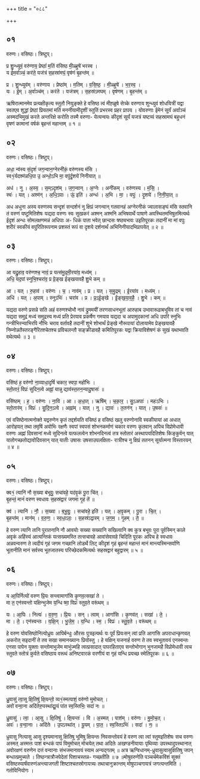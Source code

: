 +++
title = "०८८"

+++


## ०१
वरुणः। वसिष्ठः। त्रिष्टुप्।

प्र शु॒न्ध्युवं॒ वरु॑णाय॒ प्रेष्ठां॑ म॒तिं व॑सिष्ठ मी॒ळ्हुषे॑ भरस्व ।  
य ई॑म॒र्वाञ्चं॒ कर॑ते॒ यज॑त्रं स॒हस्रा॑मघं॒ वृष॑णं बृ॒हन्त॑म् ॥

प्र । शु॒न्ध्युव॑म् । वरु॑णाय । प्रेष्ठा॑म् । म॒तिम् । व॒सि॒ष्ठ॒ । मी॒ळ्हुषे॑ । भ॒र॒स्व॒ ।  
यः । ई॒म् । अ॒र्वाञ्च॑म् । कर॑ते । यज॑त्रम् । स॒हस्र॑ऽमघम् । वृष॑णम् । बृ॒हन्त॑म् ॥

ऋषिरात्मानमेव प्रत्यक्षीकृत्य स्तुतौ नियुङ्क्ते हे वसिष्ठ त्वं मीह्ळुषे सेत्र्के वरुणाय शुन्ध्युवं शोधयित्रीं यद्वा स्वतएव शुद्धां प्रेष्ठां प्रियतमां मतिं मननीयामीदृशीं स्तुतिं प्रभरस्व प्रहर प्रापय । योवरुणाः ईमेनं सूर्यं अर्वाञ्चं अस्मदभिमुखं करते अन्तरिक्षे करोति तस्मै वरुणा- येत्यन्वयः कीदृशं सूर्यं यजत्रं यष्टव्यं सहस्रामघं बहुधनं वृषणं कामानां वर्षकं बृहन्तं महान्तम् ॥ १ ॥

## ०२
वरुणः। वसिष्ठः। त्रिष्टुप्।

अधा॒ न्व॑स्य सं॒दृशं॑ जग॒न्वान॒ग्नेरनी॑कं॒ वरु॑णस्य मंसि ।  
स्व१॒॑र्यदश्म॑न्नधि॒पा उ॒ अन्धो॒ऽभि मा॒ वपु॑र्दृ॒शये॑ निनीयात् ॥

अध॑ । नु । अ॒स्य॒ । स॒म्ऽदृश॑म् । ज॒ग॒न्वान् । अ॒ग्नेः । अनी॑कम् । वरु॑णस्य । मं॒सि॒ ।  
स्वः॑ । यत् । अश्म॑न् । अ॒धि॒ऽपाः । ऊं॒ इति॑ । अन्धः॑ । अ॒भि । मा॒ । वपुः॑ । दृ॒शये॑ । नि॒नी॒या॒त् ॥

अध अधुना अस्य वरुणस्य सन्दृशं सन्दर्शनं नु क्षिप्रं जगन्वान् गतवानहं अग्नेरनीकं ज्वालासङ्घं मंसि स्तवानि तं वरुणं यष्टुमितिशेषः यद्यदा वरुणः स्वः सुखकरं अश्मन् अश्मनि अभिषवार्थे पाषाणे अवस्थितमभिषुतमित्यर्थः ईदृशं अन्धः सोमलक्षणमन्नं अधिपाः अ- धिकं पाता भवेत् छान्दसः षष्ठ्यभावः उइतिपूरकः तदानीं मा मां वपुः शरीरं स्वकीयं वपुरितिरूपनाम प्रशस्तं रूपं वा दृशये दर्शनार्थं अभिनिनीयादभिप्रापयेत् ॥ २ ॥

## ०३
वरुणः। वसिष्ठः। त्रिष्टुप्।

आ यद्रु॒हाव॒ वरु॑णश्च॒ नावं॒ प्र यत्स॑मु॒द्रमी॒रया॑व॒ मध्य॑म् ।  
अधि॒ यद॒पां स्नुभि॒श्चरा॑व॒ प्र प्रे॒ङ्ख ई॑ङ्खयावहै शु॒भे कम् ॥

आ । यत् । रु॒हाव॑ । वरु॑णः । च॒ । नाव॑म् । प्र । यत् । स॒मु॒द्रम् । ई॒रया॑व । मध्य॑म् ।  
अधि॑ । यत् । अ॒पाम् । स्नुऽभिः॑ । चरा॑व । प्र । प्र॒ऽई॒ङ्खे । ई॒ङ्ख॒या॒व॒है॒ । शु॒भे । कम् ॥

यद्यदा वरुणे प्रसन्ने सति अहं वरुणश्चोभौ नावं द्रुममयीं तरणसाधनभूतां आरुहाब उभावारूढाबभूविव तां च नावं यद्यदा समुद्रं मध्यं समुद्रस्य मध्यं प्रति प्रेरयाव प्रकर्षेण गमयाव यद्यदा च अपामुदकानां अधि उपरि स्नुभिः गन्त्रीभिरन्याभिरपि नौभिः चराव वर्तावहै तदानीं शुभे शोभार्थं प्रेङ्खे नौरूपायां दोलायामेव प्रेङ्खयावहै निम्नोन्नतैस्तरङ्गैरितश्चेतश्च प्रविचलन्तौ सङ्क्रीडावहै कमितिपूरकः यद्वा क्रियाविशेषणं कं सुखं यथाभवति वथेत्यर्थः ॥ ३ ॥

## ०४
वरुणः। वसिष्ठः। त्रिष्टुप्।

वसि॑ष्ठं ह॒ वरु॑णो ना॒व्याधा॒दृषिं॑ चकार॒ स्वपा॒ महो॑भिः ।  
स्तो॒तारं॒ विप्रः॑ सुदिन॒त्वे अह्नां॒ यान्नु द्याव॑स्त॒तन॒न्यादु॒षासः॑ ॥

वसि॑ष्ठम् । ह॒ । वरु॑णः । ना॒वि । आ । अ॒धा॒त् । ऋषि॑म् । च॒का॒र॒ । सु॒ऽअपाः॑ । महः॑ऽभिः ।  
स्तो॒तार॑म् । विप्रः॑ । सु॒दि॒न॒ऽत्वे । अह्ना॑म् । यात् । नु । द्यावः॑ । त॒तन॑न् । यात् । उ॒षसः॑ ॥

एवं वसिष्ठेनात्मनोक्ते यद्वरुणेन कृतं तद्दर्शयति वसिष्ठं ह वसिष्ठं खलु वरुणोनावि स्वकीयायां आ अधात् आरोहयत् तथा तमृषिं अवोभिः रक्षणैः स्वपां स्वपसं शोभनकर्माणं चकार वरुणः कृतवान् अपिच विप्रोमेधावी वरुणः अह्नां दिवसानां मध्ये सुदिनत्वे यत्फलत्वेन शोभनदिनत्वं तत्र स्तोतारं अस्थापयदितिशेषः किङ्कुर्वन् यात् यातोगच्छतोद्यावोदिवसान् यात् यातीः उषासः उषसाउपलक्षिता- रात्रीश्च नु क्षिप्रं ततनन् सूर्यात्मना विस्तारयन् ॥ ४ ॥

## ०५
वरुणः। वसिष्ठः। त्रिष्टुप्।

क्व१॒॑ त्यानि॑ नौ स॒ख्या ब॑भूवुः॒ सचा॑वहे॒ यद॑वृ॒कं पु॒रा चि॑त् ।  
बृ॒हन्तं॒ मानं॑ वरुण स्वधावः स॒हस्र॑द्वारं जगमा गृ॒हं ते॑ ॥

क्व॑ । त्यानि॑ । नौ॒ । स॒ख्या । ब॒भू॒वुः॒ । सचा॑वहे॒ इति॑ । यत् । अ॒वृ॒कम् । पु॒रा । चि॒त् ।  
बृ॒हन्त॑म् । मान॑म् । व॒रु॒ण॒ । स्व॒धा॒ऽवः॒ । स॒हस्र॑ऽद्वारम् । ज॒ग॒म॒ । गृ॒हम् । ते॒ ॥

हे वरुण त्यानि तानि पुरातनानि नौ आवयोः सख्या सख्यानि सखित्वानि क्व कुत्र बभूवः पुरा पूर्वस्मिन् काले अवृकं अहिंस्यं आत्यन्तिकं यत्सख्यमस्ति तत्सचावहे आवांसेवावहे चिदिति पूरकः अपिच हे स्वधावः अन्नवन्वरुण ते त्वदीयं गृहं जगम गच्छानि लोडर्थे लिट् कीदृशं गृहं बृहन्तं महान्तं मानं मान्त्यस्मिन्सर्वाणि भूतानीति मानं सर्वस्य भूतजातस्य परिच्छेदकमित्यर्थः सहस्रद्वारं बहुद्वारम् ॥ ५ ॥

## ०६
वरुणः। वसिष्ठः। त्रिष्टुप्।

य आ॒पिर्नित्यो॑ वरुण प्रि॒यः सन्त्वामागां॑सि कृ॒णव॒त्सखा॑ ते ।  
मा त॒ एन॑स्वन्तो यक्षिन्भुजेम य॒न्धि ष्मा॒ विप्रः॑ स्तुव॒ते वरू॑थम् ॥

यः । आ॒पिः । नित्यः॑ । व॒रु॒ण॒ । प्रि॒यः । सन् । त्वाम् । आगां॑सि । कृ॒णव॑त् । सखा॑ । ते॒ ।  
मा । ते॒ । एन॑स्वन्तः । य॒क्षि॒न् । भु॒जे॒म॒ । य॒न्धि । स्म॒ । विप्रः॑ । स्तु॒व॒ते । वरू॑थम् ॥

हे वरुण योवसिष्ठोनित्योध्रुवः आपिर्बन्धुः औरसः पुत्रइत्यर्थः यः पूर्वं प्रियःसन् त्वां प्रति आगांसि अपराधान्कृणवत् अकरोत् सइदानीं ते तव सखा समानख्यानः प्रियोस्तु । हे यक्षिन् यजनार्ह वरुण ते तव स्वभूतावयं एनस्वन्तः एनसा पापेन युक्ताः सन्तोमाभुजेम माभुंज्महि त्वत्प्रसादात् पापरहिताएव सन्तोभोगान् भुनजामहै विप्रोमेधावी त्वच स्तुवते स्तोत्रं कुर्वते वसिष्ठाय वरूथं अनिष्टवारकं वरणीयं वा गृहं यन्धि प्रयच्छ स्मेतिपूरकः ॥ ६ ॥

## ०७
वरुणः। वसिष्ठः। त्रिष्टुप्।

ध्रु॒वासु॑ त्वा॒सु क्षि॒तिषु॑ क्षि॒यन्तो॒ व्य१॒॑स्मत्पाशं॒ वरु॑णो मुमोचत् ।  
अवो॑ वन्वा॒ना अदि॑तेरु॒पस्था॑द्यू॒यं पा॑त स्व॒स्तिभिः॒ सदा॑ नः ॥

ध्रु॒वासु॑ । त्वा॒ । आ॒सु । क्षि॒तिषु॑ । क्षि॒यन्तः॑ । वि । अ॒स्मत् । पाश॑म् । वरु॑णः । मु॒मो॒च॒त् ।  
अवः॑ । व॒न्वा॒नाः । अदि॑तेः । उ॒पऽस्था॑त् । यू॒यम् । पा॒त॒ । स्व॒स्तिऽभिः॑ । सदा॑ । नः॒ ॥

ध्रुवासु नित्यासु आसु दृश्यमानासु क्षितिषु भूमिषु क्षियन्तः निवसन्तोवयं हे वरुण त्वा त्वां स्तुमइतिशेषः सच वरुणः अस्मत् अस्मत्तः पाशं बन्धकं पापं विमुमोचत् मोचयेत् तथा अदितेः अखण्डनीयायाः पृथिव्याः उपस्थादुपस्थानात् अवोरक्षणं वरुणेन दत्तं वन्वानाः संभजमानावयं स्याम अन्यद्गतम् ॥ अत्र ऋग्विधानम्-ध्रुवासुत्वासुक्षितिषु जपन् बन्धात्प्रमुच्यते । तिष्ठन्त्रात्रौजपेदेतां पिशाचस्तन्न- गच्छतीति ॥ ७ ॥मोषुवरुणेति पञ्चर्चमेकविंशं सूक्तं वसिष्ठस्यार्षंवारुणंअन्त्याजगती शिष्टाश्चतस्रोगायत्र्यः तथाचानुक्रान्तम् मोषुपञ्चगायत्रं जगत्यन्तमिति । गतोविनियोगः ।